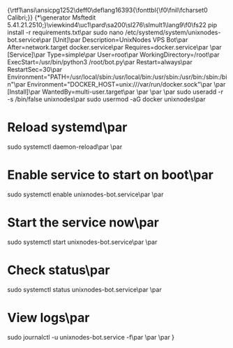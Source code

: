 {\rtf1\ansi\ansicpg1252\deff0\deflang16393{\fonttbl{\f0\fnil\fcharset0 Calibri;}}
{\*\generator Msftedit 5.41.21.2510;}\viewkind4\uc1\pard\sa200\sl276\slmult1\lang9\f0\fs22 pip install -r requirements.txt\par
sudo nano /etc/systemd/system/unixnodes-bot.service\par
[Unit]\par
Description=UnixNodes VPS Bot\par
After=network.target docker.service\par
Requires=docker.service\par
\par
[Service]\par
Type=simple\par
User=root\par
WorkingDirectory=/root\par
ExecStart=/usr/bin/python3 /root/bot.py\par
Restart=always\par
RestartSec=30\par
Environment="PATH=/usr/local/sbin:/usr/local/bin:/usr/sbin:/usr/bin:/sbin:/bin"\par
Environment="DOCKER_HOST=unix:///var/run/docker.sock"\par
\par
[Install]\par
WantedBy=multi-user.target\par
\par
\par
\par
sudo useradd -r -s /bin/false unixnodes\par
sudo usermod -aG docker unixnodes\par
# Reload systemd\par
sudo systemctl daemon-reload\par
\par
# Enable service to start on boot\par
sudo systemctl enable unixnodes-bot.service\par
\par
# Start the service now\par
sudo systemctl start unixnodes-bot.service\par
\par
# Check status\par
sudo systemctl status unixnodes-bot.service\par
\par
# View logs\par
sudo journalctl -u unixnodes-bot.service -f\par
\par
\par
}
 
